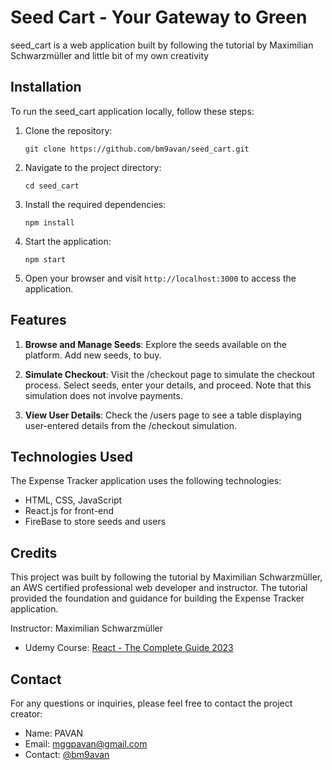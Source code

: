 # Seed Cart - Your Gateway to Green

seed_cart is a web application built by following the tutorial by Maximilian Schwarzmüller and little bit of my own creativity 

## Installation

To run the seed_cart application locally, follow these steps:

1. Clone the repository:

   ```shell
   git clone https://github.com/bm9avan/seed_cart.git
   ```

2. Navigate to the project directory:

   ```shell
   cd seed_cart
   ```

3. Install the required dependencies:

   ```shell
   npm install
   ```

4. Start the application:

   ```shell
   npm start
   ```

5. Open your browser and visit `http://localhost:3000` to access the application.

## Features

1. **Browse and Manage Seeds**: Explore the seeds available on the platform. Add new seeds, to buy.

2. **Simulate Checkout**: Visit the /checkout page to simulate the checkout process. Select seeds, enter your details, and proceed. Note that this simulation does not involve payments.

3. **View User Details**: Check the /users page to see a table displaying user-entered details from the /checkout simulation.

## Technologies Used

The Expense Tracker application uses the following technologies:

- HTML, CSS, JavaScript
- React.js for front-end
- FireBase to store seeds and users

## Credits

This project was built by following the tutorial by Maximilian Schwarzmüller, an AWS certified professional web developer and instructor. The tutorial provided the foundation and guidance for building the Expense Tracker application.

Instructor: Maximilian Schwarzmüller
- Udemy Course: [React - The Complete Guide 2023]([https://www.udemy.com/course/react-the-complete-guide-incl-redux/])

## Contact

For any questions or inquiries, please feel free to contact the project creator:

- Name: PAVAN
- Email: mggpavan@gmail.com
- Contact: [@bm9avan]([https://bm9avan.bio.link/])
